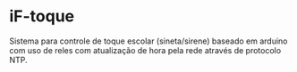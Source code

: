 # iF-toque
Sistema para controle de toque escolar (sineta/sirene) baseado em arduino com uso de reles com atualização de hora pela rede através de protocolo NTP.
